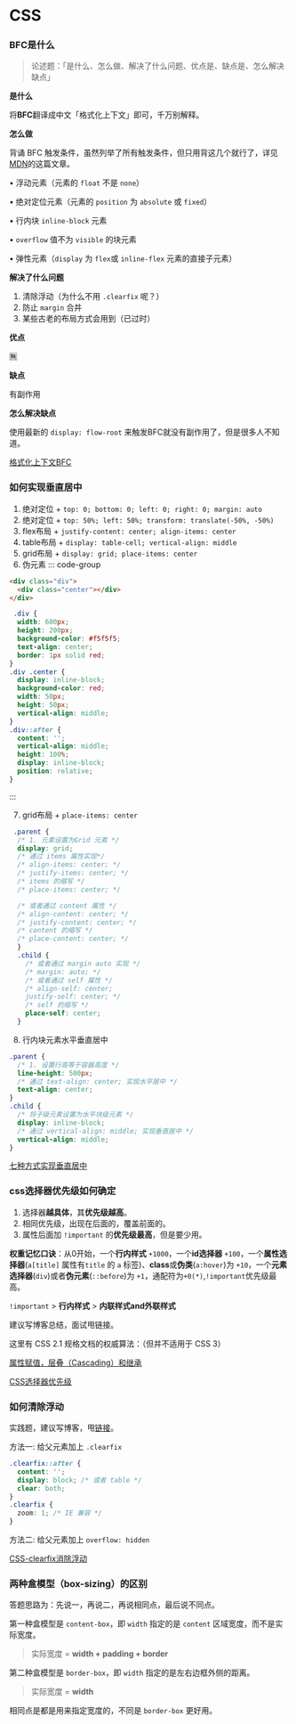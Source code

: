 # CSS

### BFC是什么

> 论述题：「是什么、怎么做、解决了什么问题、优点是、缺点是、怎么解决缺点」
>

**是什么**

将**BFC**翻译成中文「格式化上下文」即可，千万别解释。

**怎么做**

背诵 BFC 触发条件，虽然列举了所有触发条件，但只用背这几个就行了，详见[MDN](https://developer.mozilla.org/zh-CN/docs/Web/Guide/CSS/Block_formatting_context)的这篇文章。

 • 浮动元素（元素的 `float` 不是 `none`）

 • 绝对定位元素（元素的 `position` 为 `absolute` 或 `fixed`）

 • 行内块 `inline-block` 元素 

• `overflow` 值不为 `visible` 的块元素 

• 弹性元素（`display` 为 `flex`或 `inline-flex` 元素的直接子元素）

**解决了什么问题**

1. 清除浮动（为什么不用 `.clearfix` 呢？）
2. 防止 `margin` 合并
3. 某些古老的布局方式会用到（已过时）

**优点**

🈚️

**缺点**

有副作用

**怎么解决缺点**

使用最新的 `display: flow-root` 来触发BFC就没有副作用了，但是很多人不知道。

[格式化上下文BFC](https://www.yuque.com/baizhe-kpbhu/gayz3l/lh1nop)

### 如何实现垂直居中

1. 绝对定位 + `top: 0; bottom: 0; left: 0; right: 0; margin: auto`
2. 绝对定位 + `top: 50%; left: 50%; transform: translate(-50%, -50%)`
3. flex布局 + `justify-content: center; align-items: center`
4. table布局 + `display: table-cell; vertical-align: middle`
5. grid布局 + `display: grid; place-items: center`
6. 伪元素
  ::: code-group 
  ```html [html]
  <div class="div">
    <div class="center"></div>
  </div>
  ```

  ```css [css]
   .div {
    width: 600px;
    height: 200px;
    background-color: #f5f5f5;
    text-align: center;
    border: 1px solid red;
  }
  .div .center {
    display: inline-block;
    background-color: red;
    width: 50px;
    height: 50px;
    vertical-align: middle;
  }
  .div::after {
    content: '';
    vertical-align: middle;
    height: 100%;
    display: inline-block;
    position: relative;
  }
  ```
  :::

7. grid布局 + `place-items: center`
  ```css
   .parent {
    /* 1. 元素设置为Grid 元素 */
    display: grid;
    /* 通过 items 属性实现*/
    /* align-items: center; */
    /* justify-items: center; */
    /* items 的缩写 */
    /* place-items: center; */

    /* 或者通过 content 属性 */
    /* align-content: center; */
    /* justify-content: center; */
    /* content 的缩写 */
    /* place-content: center; */
    }
    .child {
      /* 或者通过 margin auto 实现 */
      /* margin: auto; */
      /* 或者通过 self 属性 */
      /* align-self: center;
      justify-self: center; */
      /* self 的缩写 */
      place-self: center;
    }
  ```
8. 行内块元素水平垂直居中
  ```css
  .parent {
    /* 1. 设置行高等于容器高度 */
    line-height: 500px;
    /* 通过 text-align: center; 实现水平居中 */
    text-align: center;
  }
  .child {
    /* 将子级元素设置为水平块级元素 */
    display: inline-block;
    /* 通过 vertical-align: middle; 实现垂直居中 */
    vertical-align: middle;
  }

  ```

[七种方式实现垂直居中](https://www.yuque.com/u202856/gbe1wh/dq4yge?)

### css选择器优先级如何确定
1. 选择器**越具体**，其**优先级越高**。
2. 相同优先级，出现在后面的，覆盖前面的。
3. 属性后面加 `!important` 的**优先级最高**，但是要少用。


**权重记忆口诀**：从0开始，一个**行内样式** `+1000`，一个**id选择器** `+100`，一个**属性选择器**(`a[title]` 属性有`title` 的 `a` 标签)、**class**或**伪类**(`a:hover`)为 `+10`，一个**元素选择器**(`div`)或者**伪元素**(`::before`)为 `+1`，通配符为`+0(*)`,`!important`优先级最高。

`!important` > **行内样式** > **内联样式and外联样式**

建议写博客总结，面试甩链接。

这里有 CSS 2.1 规格文档的权威算法：（但并不适用于 CSS 3）

[属性赋值，层叠（Cascading）和继承](http://www.ayqy.net/doc/css2-1/cascade.html#specificity)

[CSS选择器优先级](https://www.yuque.com/baizhe-kpbhu/gayz3l/iv0azd)

### 如何清除浮动
实践题，建议写博客，甩[链接](https://www.yuque.com/baizhe-kpbhu/gayz3l/xgw7c6)。

方法一: 给父元素加上 `.clearfix`

```css
.clearfix::after {
  content: '';
  display: block; /* 或者 table */
  clear: both;
}
.clearfix {
  zoom: 1; /* IE 兼容 */
}
```

方法二: 给父元素加上 `overflow: hidden`

[CSS-clearfix消除浮动](https://www.yuque.com/baizhe-kpbhu/gayz3l/xgw7c6)

### 两种盒模型（box-sizing）的区别
答题思路为：先说一，再说二，再说相同点，最后说不同点。

第一种盒模型是 `content-box`，即 `width` 指定的是 `content` 区域宽度，而不是实际宽度。

> 实际宽度 = **width + padding + border**
>

第二种盒模型是 `border-box`，即 `width` 指定的是左右边框外侧的距离。

>  实际宽度 = **width**
>

相同点是都是用来指定宽度的，不同是 `border-box` 更好用。

